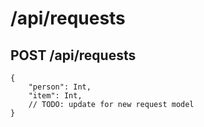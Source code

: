 # /api/requests

## POST /api/requests

```
{
    "person": Int,
    "item": Int,
    // TODO: update for new request model
}
```
